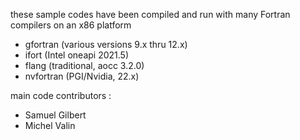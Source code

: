 
these sample codes have been compiled and run with many Fortran compilers on an x86 platform
- gfortran (various versions 9.x thru 12.x)
- ifort (Intel oneapi 2021.5)
- flang (traditional, aocc 3.2.0)
- nvfortran (PGI/Nvidia, 22.x)

main code contributors :
- Samuel Gilbert
- Michel Valin
